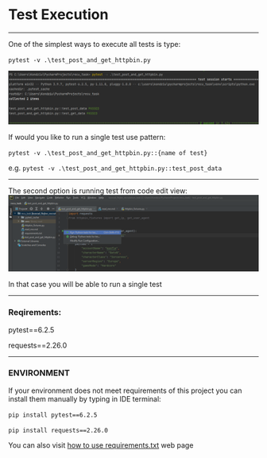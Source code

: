 # Test Execution

---
One of the simplest ways to execute all tests is type:

`pytest -v .\test_post_and_get_httpbin.py` 

![](.\img\run.png)

If would you like to run a single test use pattern:

`pytest -v .\test_post_and_get_httpbin.py::{name of test}`

e.g. `pytest -v .\test_post_and_get_httpbin.py::test_post_data`

---

The second option is running test from code edit view:
![](.\img\run_1.png)

In that case you will be able to run a single test

---

### Reqirements:
pytest==6.2.5

requests==2.26.0

---

### ENVIRONMENT
If your environment does not meet requirements of this project you can install them manually by typing in IDE terminal:

`pip install pytest==6.2.5`

`pip install requests==2.26.0`

You can also visit [how to use requirements.txt](https://www.jetbrains.com/help/pycharm/managing-dependencies.html) 
web page
